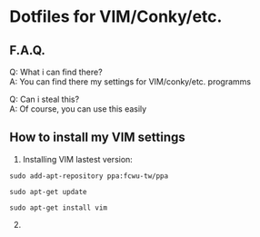 # Dotfiles for VIM/Conky/etc.

## F.A.Q.

Q: What i can find there?  
A: You can find there my settings for VIM/conky/etc. programms  

Q: Can i steal this?  
A: Of course, you can use this easily  

## How to install my VIM settings

1. Installing VIM lastest version:  
``` 
sudo add-apt-repository ppa:fcwu-tw/ppa 
```
```
sudo apt-get update   
```
```
sudo apt-get install vim     
```      
2. 


